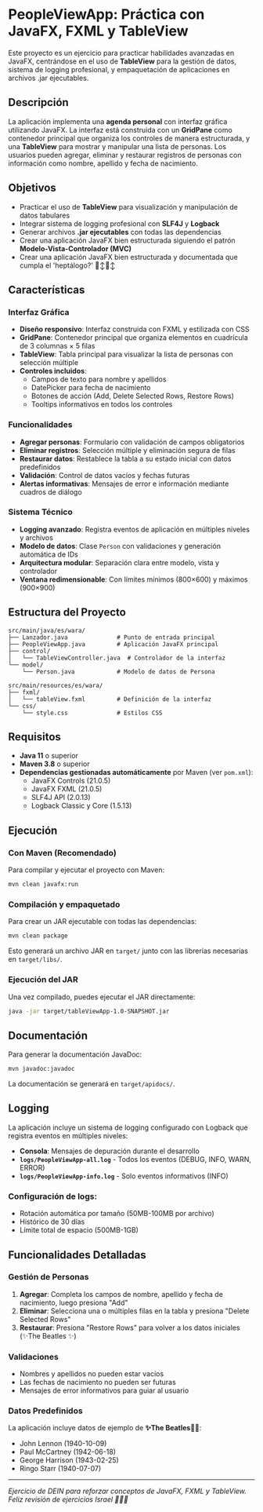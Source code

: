 # PeopleViewApp: Práctica con JavaFX, FXML y TableView

Este proyecto es un ejercicio para practicar habilidades avanzadas en JavaFX, centrándose en el uso de **TableView** para la gestión de datos, sistema de logging profesional, y empaquetación de aplicaciones en archivos .jar ejecutables.

## Descripción

La aplicación implementa una **agenda personal** con interfaz gráfica utilizando JavaFX. La interfaz está construida con un **GridPane** como contenedor principal que organiza los controles de manera estructurada, y una **TableView** para mostrar y manipular una lista de personas. Los usuarios pueden agregar, eliminar y restaurar registros de personas con información como nombre, apellido y fecha de nacimiento.

## Objetivos

- Practicar el uso de **TableView** para visualización y manipulación de datos tabulares
- Integrar sistema de logging profesional con **SLF4J** y **Logback**
- Generar archivos **.jar ejecutables** con todas las dependencias
- Crear una aplicación JavaFX bien estructurada siguiendo el patrón **Modelo-Vista-Controlador (MVC)**
- Crear una aplicación JavaFX bien estructurada y documentada que cumpla el 'heptálogo?' 🙂‍↕️🙂‍↕️


## Características

### Interfaz Gráfica
- **Diseño responsivo**: Interfaz construida con FXML y estilizada con CSS
- **GridPane**: Contenedor principal que organiza elementos en cuadrícula de 3 columnas × 5 filas
- **TableView**: Tabla principal para visualizar la lista de personas con selección múltiple
- **Controles incluidos**: 
  - Campos de texto para nombre y apellidos
  - DatePicker para fecha de nacimiento
  - Botones de acción (Add, Delete Selected Rows, Restore Rows)
  - Tooltips informativos en todos los controles

### Funcionalidades
- **Agregar personas**: Formulario con validación de campos obligatorios
- **Eliminar registros**: Selección múltiple y eliminación segura de filas
- **Restaurar datos**: Restablece la tabla a su estado inicial con datos predefinidos
- **Validación**: Control de datos vacíos y fechas futuras
- **Alertas informativas**: Mensajes de error e información mediante cuadros de diálogo

### Sistema Técnico
- **Logging avanzado**: Registra eventos de aplicación en múltiples niveles y archivos
- **Modelo de datos**: Clase `Person` con validaciones y generación automática de IDs
- **Arquitectura modular**: Separación clara entre modelo, vista y controlador
- **Ventana redimensionable**: Con límites mínimos (800×600) y máximos (900×900)

## Estructura del Proyecto

```
src/main/java/es/wara/
├── Lanzador.java              # Punto de entrada principal
├── PeopleViewApp.java         # Aplicación JavaFX principal
├── control/
│   └── TableViewController.java  # Controlador de la interfaz
└── model/
    └── Person.java            # Modelo de datos de Persona

src/main/resources/es/wara/
├── fxml/
│   └── tableView.fxml         # Definición de la interfaz
└── css/
    └── style.css              # Estilos CSS
```

## Requisitos

- **Java 11** o superior
- **Maven 3.8** o superior
- **Dependencias gestionadas automáticamente** por Maven (ver `pom.xml`):
  - JavaFX Controls (21.0.5)
  - JavaFX FXML (21.0.5)
  - SLF4J API (2.0.13)
  - Logback Classic y Core (1.5.13)

## Ejecución

### Con Maven (Recomendado)
Para compilar y ejecutar el proyecto con Maven:

```bash
mvn clean javafx:run
```

### Compilación y empaquetado
Para crear un JAR ejecutable con todas las dependencias:

```bash
mvn clean package
```

Esto generará un archivo JAR en `target/` junto con las librerías necesarias en `target/libs/`.

### Ejecución del JAR
Una vez compilado, puedes ejecutar el JAR directamente:

```bash
java -jar target/tableViewApp-1.0-SNAPSHOT.jar
```

## Documentación

Para generar la documentación JavaDoc:

```bash
mvn javadoc:javadoc
```

La documentación se generará en `target/apidocs/`.

## Logging

La aplicación incluye un sistema de logging configurado con Logback que registra eventos en múltiples niveles:

- **Consola**: Mensajes de depuración durante el desarrollo
- **`logs/PeopleViewApp-all.log`** - Todos los eventos (DEBUG, INFO, WARN, ERROR)
- **`logs/PeopleViewApp-info.log`** - Solo eventos informativos (INFO)

### Configuración de logs:
- Rotación automática por tamaño (50MB-100MB por archivo)
- Histórico de 30 días
- Límite total de espacio (500MB-1GB)

## Funcionalidades Detalladas

### Gestión de Personas
1. **Agregar**: Completa los campos de nombre, apellido y fecha de nacimiento, luego presiona "Add"
2. **Eliminar**: Selecciona una o múltiples filas en la tabla y presiona "Delete Selected Rows"
3. **Restaurar**: Presiona "Restore Rows" para volver a los datos iniciales (✨The Beatles ✨)

### Validaciones
- Nombres y apellidos no pueden estar vacíos
- Las fechas de nacimiento no pueden ser futuras
- Mensajes de error informativos para guiar al usuario

### Datos Predefinidos
La aplicación incluye datos de ejemplo de **✨The Beatles🥧✨**:
- John Lennon (1940-10-09)
- Paul McCartney (1942-06-18)  
- George Harrison (1943-02-25)
- Ringo Starr (1940-07-07)

---

*Ejercicio de DEIN para reforzar conceptos de JavaFX, FXML y TableView. Feliz revisión de ejercicios Israel ✌🏼🌼*